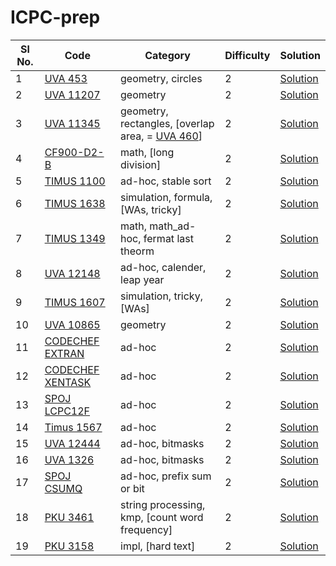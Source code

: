 # ICPC-prep
Sl No. | Code | Category | Difficulty | Solution
---|---|---|---|---
1 |[UVA 453](https://onlinejudge.org/index.php?option=onlinejudge&Itemid=8&page=show_problem&problem=394) | geometry, circles | 2 | [Solution](Solutions/1)
2 | [UVA 11207](https://onlinejudge.org/index.php?option=onlinejudge&Itemid=8&page=show_problem&problem=2148) | geometry | 2 | [Solution](Solutions/2)
3 | [UVA 11345](https://onlinejudge.org/index.php?option=com_onlinejudge&Itemid=8&page=show_problem&problem=2320) | geometry, rectangles, [overlap area, = [UVA 460](https://onlinejudge.org/index.php?option=onlinejudge&Itemid=8&page=show_problem&problem=401)] | 2 | [Solution](Solutions/3)
4 | [CF900-D2-B](https://codeforces.com/contest/900/problem/B) | math, [long division] | 2 | [Solution](Solutions/4)
5 | [TIMUS 1100](https://acm.timus.ru/problem.aspx?space=1&num=1100) | ad-hoc, stable sort | 2 | [Solution](Solutions/5)
6 | [TIMUS 1638](https://acm.timus.ru/problem.aspx?space=1&num=1638) | simulation, formula, [WAs, tricky] | 2 | [Solution](Solutions/6)
7 | [TIMUS 1349](https://acm.timus.ru/problem.aspx?space=1&num=1349) | math, math_ad-hoc, fermat last theorm | 2 | [Solution](Solutions/7)
8 | [UVA 12148](https://onlinejudge.org/index.php?option=onlinejudge&Itemid=8&page=show_problem&problem=3300) | ad-hoc, calender, leap year | 2 | [Solution](Solutions/8)
9 | [TIMUS 1607](https://acm.timus.ru/problem.aspx?space=1&num=1607) | simulation, tricky, [WAs] | 2 | [Solution](Solutions/9)
10 | [UVA 10865](https://onlinejudge.org/index.php?option=onlinejudge&page=show_problem&problem=1806) | geometry | 2 | [Solution](Solutions/10)
11 | [CODECHEF EXTRAN](https://www.codechef.com/problems/EXTRAN) | ad-hoc | 2 | [Solution](Solutions/11)
12 | [CODECHEF XENTASK](https://www.codechef.com/problems/XENTASK) | ad-hoc | 2 | [Solution](Solutions/12)
13 | [SPOJ LCPC12F](https://www.spoj.com/problems/LCPC12F/) | ad-hoc | 2 | [Solution](Solutions/13)
14 | [Timus 1567](https://acm.timus.ru/problem.aspx?space=1&num=1567) | ad-hoc | 2 | [Solution](Solutions/14)
15 | [UVA 12444](https://onlinejudge.org/index.php?option=onlinejudge&Itemid=8&page=show_problem&problem=3875) | ad-hoc, bitmasks | 2 | [Solution](Solutions/15)
16 | [UVA 1326](https://onlinejudge.org/index.php?option=onlinejudge&Itemid=8&page=show_problem&problem=4072) | ad-hoc, bitmasks | 2 | [Solution](Solutions/16)
17 | [SPOJ CSUMQ](https://www.spoj.com/problems/CSUMQ/) | ad-hoc, prefix sum or bit | 2 | [Solution](Solutions/17)
18 | [PKU 3461](http://poj.org/problem?id=3461) | string processing, kmp, [count word frequency] | 2 | [Solution](Solutions/18)
19 | [PKU 3158](http://poj.org/problem?id=3158) |impl, [hard text] | 2 | [Solution](Solutions/19)
